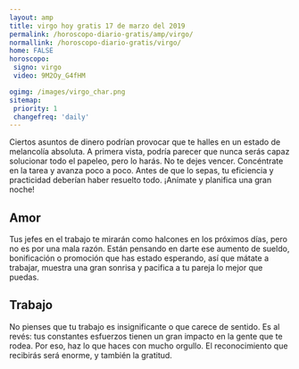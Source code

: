```yaml
---
layout: amp
title: virgo hoy gratis 17 de marzo del 2019 
permalink: /horoscopo-diario-gratis/amp/virgo/
normallink: /horoscopo-diario-gratis/virgo/
home: FALSE
horoscopo:
 signo: virgo
 video: 9M2Oy_G4fHM

ogimg: /images/virgo_char.png
sitemap:
 priority: 1
 changefreq: 'daily'
---
```



Ciertos asuntos de dinero podrían provocar que te halles en un estado de melancolía absoluta. A primera vista, podría parecer que nunca serás capaz solucionar todo el papeleo, pero lo harás. No te dejes vencer. Concéntrate en la tarea y avanza poco a poco. Antes de que lo sepas, tu eficiencia y practicidad deberían haber resuelto todo. ¡Anímate y planifica una gran noche!

## Amor

Tus jefes en el trabajo te mirarán como halcones en los próximos días, pero no es por una mala razón. Están pensando en darte ese aumento de sueldo, bonificación o promoción que has estado esperando, así que mátate a trabajar, muestra una gran sonrisa y pacifica a tu pareja lo mejor que puedas.

## Trabajo

No pienses que tu trabajo es insignificante o que carece de sentido. Es al revés: tus constantes esfuerzos tienen un gran impacto en la gente que te rodea. Por eso, haz lo que haces con mucho orgullo. El reconocimiento que recibirás será enorme, y también la gratitud.